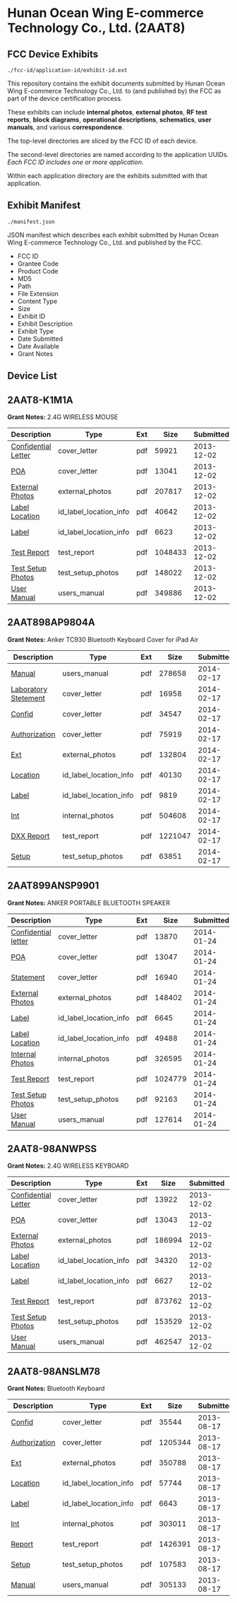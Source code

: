 # Hunan Ocean Wing E-commerce Technology Co., Ltd. (2AAT8)
## FCC Device Exhibits

```
./fcc-id/application-id/exhibit-id.ext
```

This repository contains the exhibit documents submitted by Hunan Ocean Wing E-commerce Technology Co., Ltd. to (and published by) the FCC as part of the device certification process.

These exhibits can include **internal photos**, **external photos**, **RF test reports**, **block diagrams**, **operational descriptions**, **schematics**, **user manuals**, and various **correspondence**.

The top-level directories are sliced by the FCC ID of each device.

The second-level directories are named according to the application UUIDs. *Each FCC ID includes one or more application.*

Within each application directory are the exhibits submitted with that application. 

## Exhibit Manifest

```
./manifest.json
```

JSON manifest which describes each exhibit submitted by Hunan Ocean Wing E-commerce Technology Co., Ltd. and published by the FCC.

- FCC ID
- Grantee Code
- Product Code
- MD5
- Path
- File Extension
- Content Type
- Size
- Exhibit ID
- Exhibit Description
- Exhibit Type
- Date Submitted
- Date Available
- Grant Notes

## Device List
## 2AAT8-K1M1A
**Grant Notes:** 2.4G WIRELESS MOUSE

| Description | Type | Ext | Size | Submitted | Available |
| ----------- | ---- | --- | ---- | --------- | --------- |
| [Confidential Letter](2AAT8-K1M1A/c9b089f6ad080c6c0a175712896a4b3d/2131940.pdf) | cover_letter | pdf | 59921 | 2013-12-02 | 2013-12-02 |
| [POA](2AAT8-K1M1A/c9b089f6ad080c6c0a175712896a4b3d/2131943.pdf) | cover_letter | pdf | 13041 | 2013-12-02 | 2013-12-02 |
| [External Photos](2AAT8-K1M1A/c9b089f6ad080c6c0a175712896a4b3d/2131939.pdf) | external_photos | pdf | 207817 | 2013-12-02 | 2013-12-02 |
| [Label Location](2AAT8-K1M1A/c9b089f6ad080c6c0a175712896a4b3d/2131941.pdf) | id_label_location_info | pdf | 40642 | 2013-12-02 | 2013-12-02 |
| [Label](2AAT8-K1M1A/c9b089f6ad080c6c0a175712896a4b3d/2131942.pdf) | id_label_location_info | pdf | 6623 | 2013-12-02 | 2013-12-02 |
| [Test Report](2AAT8-K1M1A/c9b089f6ad080c6c0a175712896a4b3d/2131938.pdf) | test_report | pdf | 1048433 | 2013-12-02 | 2013-12-02 |
| [Test Setup Photos](2AAT8-K1M1A/c9b089f6ad080c6c0a175712896a4b3d/2131944.pdf) | test_setup_photos | pdf | 148022 | 2013-12-02 | 2013-12-02 |
| [User Manual](2AAT8-K1M1A/c9b089f6ad080c6c0a175712896a4b3d/2131945.pdf) | users_manual | pdf | 349886 | 2013-12-02 | 2013-12-02 |
## 2AAT898AP9804A
**Grant Notes:** Anker TC930 Bluetooth Keyboard Cover for iPad Air

| Description | Type | Ext | Size | Submitted | Available |
| ----------- | ---- | --- | ---- | --------- | --------- |
| [Manual](2AAT898AP9804A/b249dc30b8ad9b670685011348e0952d/2192202.pdf) | users_manual | pdf | 278658 | 2014-02-17 | 2014-02-17 |
| [Laboratory Stetement](2AAT898AP9804A/b249dc30b8ad9b670685011348e0952d/2192191.pdf) | cover_letter | pdf | 16958 | 2014-02-17 | 2014-02-17 |
| [Confid](2AAT898AP9804A/b249dc30b8ad9b670685011348e0952d/2192194.pdf) | cover_letter | pdf | 34547 | 2014-02-17 | 2014-02-17 |
| [Authorization](2AAT898AP9804A/b249dc30b8ad9b670685011348e0952d/2192195.pdf) | cover_letter | pdf | 75919 | 2014-02-17 | 2014-02-17 |
| [Ext](2AAT898AP9804A/b249dc30b8ad9b670685011348e0952d/2192196.pdf) | external_photos | pdf | 132804 | 2014-02-17 | 2014-02-17 |
| [Location](2AAT898AP9804A/b249dc30b8ad9b670685011348e0952d/2192199.pdf) | id_label_location_info | pdf | 40130 | 2014-02-17 | 2014-02-17 |
| [Label](2AAT898AP9804A/b249dc30b8ad9b670685011348e0952d/2192200.pdf) | id_label_location_info | pdf | 9819 | 2014-02-17 | 2014-02-17 |
| [Int](2AAT898AP9804A/b249dc30b8ad9b670685011348e0952d/2192198.pdf) | internal_photos | pdf | 504608 | 2014-02-17 | 2014-02-17 |
| [DXX Report](2AAT898AP9804A/b249dc30b8ad9b670685011348e0952d/2192197.pdf) | test_report | pdf | 1221047 | 2014-02-17 | 2014-02-17 |
| [Setup](2AAT898AP9804A/b249dc30b8ad9b670685011348e0952d/2192201.pdf) | test_setup_photos | pdf | 63851 | 2014-02-17 | 2014-02-17 |
## 2AAT899ANSP9901
**Grant Notes:** ANKER PORTABLE BLUETOOTH SPEAKER

| Description | Type | Ext | Size | Submitted | Available |
| ----------- | ---- | --- | ---- | --------- | --------- |
| [Confidential letter](2AAT899ANSP9901/e3a87bf857ba79d65bf914f9e1929dea/2176296.pdf) | cover_letter | pdf | 13870 | 2014-01-24 | 2014-01-24 |
| [POA](2AAT899ANSP9901/e3a87bf857ba79d65bf914f9e1929dea/2176297.pdf) | cover_letter | pdf | 13047 | 2014-01-24 | 2014-01-24 |
| [Statement](2AAT899ANSP9901/e3a87bf857ba79d65bf914f9e1929dea/2176298.pdf) | cover_letter | pdf | 16940 | 2014-01-24 | 2014-01-24 |
| [External Photos](2AAT899ANSP9901/e3a87bf857ba79d65bf914f9e1929dea/2176291.pdf) | external_photos | pdf | 148402 | 2014-01-24 | 2014-01-24 |
| [Label](2AAT899ANSP9901/e3a87bf857ba79d65bf914f9e1929dea/2176294.pdf) | id_label_location_info | pdf | 6645 | 2014-01-24 | 2014-01-24 |
| [Label Location](2AAT899ANSP9901/e3a87bf857ba79d65bf914f9e1929dea/2176295.pdf) | id_label_location_info | pdf | 49488 | 2014-01-24 | 2014-01-24 |
| [Internal Photos](2AAT899ANSP9901/e3a87bf857ba79d65bf914f9e1929dea/2176293.pdf) | internal_photos | pdf | 326595 | 2014-01-24 | 2014-01-24 |
| [Test Report](2AAT899ANSP9901/e3a87bf857ba79d65bf914f9e1929dea/2176292.pdf) | test_report | pdf | 1024779 | 2014-01-24 | 2014-01-24 |
| [Test Setup Photos](2AAT899ANSP9901/e3a87bf857ba79d65bf914f9e1929dea/2176299.pdf) | test_setup_photos | pdf | 92163 | 2014-01-24 | 2014-01-24 |
| [User Manual](2AAT899ANSP9901/e3a87bf857ba79d65bf914f9e1929dea/2176300.pdf) | users_manual | pdf | 127614 | 2014-01-24 | 2014-01-24 |
## 2AAT8-98ANWPSS
**Grant Notes:** 2.4G WIRELESS KEYBOARD

| Description | Type | Ext | Size | Submitted | Available |
| ----------- | ---- | --- | ---- | --------- | --------- |
| [Confidential Letter](2AAT8-98ANWPSS/93822302e84e3bb19cf65fc50f31130b/2131927.pdf) | cover_letter | pdf | 13922 | 2013-12-02 | 2013-12-02 |
| [POA](2AAT8-98ANWPSS/93822302e84e3bb19cf65fc50f31130b/2131930.pdf) | cover_letter | pdf | 13043 | 2013-12-02 | 2013-12-02 |
| [External Photos](2AAT8-98ANWPSS/93822302e84e3bb19cf65fc50f31130b/2131926.pdf) | external_photos | pdf | 186994 | 2013-12-02 | 2013-12-02 |
| [Label Location](2AAT8-98ANWPSS/93822302e84e3bb19cf65fc50f31130b/2131928.pdf) | id_label_location_info | pdf | 34320 | 2013-12-02 | 2013-12-02 |
| [Label](2AAT8-98ANWPSS/93822302e84e3bb19cf65fc50f31130b/2131929.pdf) | id_label_location_info | pdf | 6627 | 2013-12-02 | 2013-12-02 |
| [Test Report](2AAT8-98ANWPSS/93822302e84e3bb19cf65fc50f31130b/2131925.pdf) | test_report | pdf | 873762 | 2013-12-02 | 2013-12-02 |
| [Test Setup Photos](2AAT8-98ANWPSS/93822302e84e3bb19cf65fc50f31130b/2131931.pdf) | test_setup_photos | pdf | 153529 | 2013-12-02 | 2013-12-02 |
| [User Manual](2AAT8-98ANWPSS/93822302e84e3bb19cf65fc50f31130b/2131932.pdf) | users_manual | pdf | 462547 | 2013-12-02 | 2013-12-02 |
## 2AAT8-98ANSLM78
**Grant Notes:** Bluetooth Keyboard

| Description | Type | Ext | Size | Submitted | Available |
| ----------- | ---- | --- | ---- | --------- | --------- |
| [Confid](2AAT8-98ANSLM78/32ae7d378e77fdbab5125a8baa88170b/2045710.pdf) | cover_letter | pdf | 35544 | 2013-08-17 | 2013-08-17 |
| [Authorization](2AAT8-98ANSLM78/32ae7d378e77fdbab5125a8baa88170b/2045711.pdf) | cover_letter | pdf | 1205344 | 2013-08-17 | 2013-08-17 |
| [Ext](2AAT8-98ANSLM78/32ae7d378e77fdbab5125a8baa88170b/2045712.pdf) | external_photos | pdf | 350788 | 2013-08-17 | 2013-08-17 |
| [Location](2AAT8-98ANSLM78/32ae7d378e77fdbab5125a8baa88170b/2045715.pdf) | id_label_location_info | pdf | 57744 | 2013-08-17 | 2013-08-17 |
| [Label](2AAT8-98ANSLM78/32ae7d378e77fdbab5125a8baa88170b/2045716.pdf) | id_label_location_info | pdf | 6643 | 2013-08-17 | 2013-08-17 |
| [Int](2AAT8-98ANSLM78/32ae7d378e77fdbab5125a8baa88170b/2045714.pdf) | internal_photos | pdf | 303011 | 2013-08-17 | 2013-08-17 |
| [Report](2AAT8-98ANSLM78/32ae7d378e77fdbab5125a8baa88170b/2045713.pdf) | test_report | pdf | 1426391 | 2013-08-17 | 2013-08-17 |
| [Setup](2AAT8-98ANSLM78/32ae7d378e77fdbab5125a8baa88170b/2045717.pdf) | test_setup_photos | pdf | 107583 | 2013-08-17 | 2013-08-17 |
| [Manual](2AAT8-98ANSLM78/32ae7d378e77fdbab5125a8baa88170b/2045718.pdf) | users_manual | pdf | 305133 | 2013-08-17 | 2013-08-17 |
